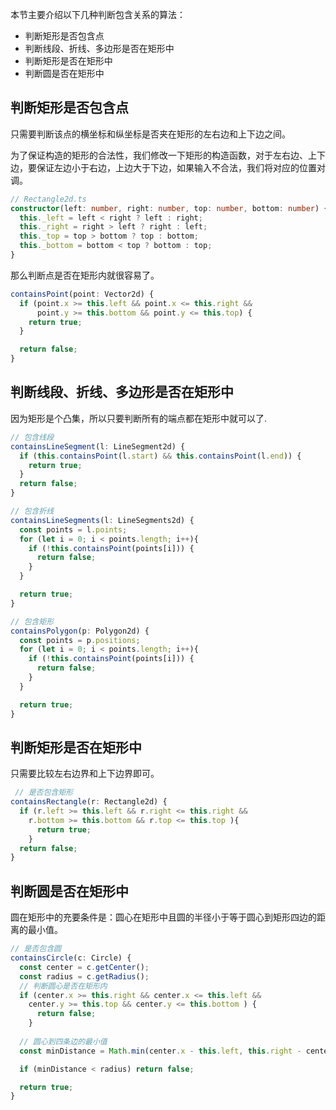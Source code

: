 本节主要介绍以下几种判断包含关系的算法：
- 判断矩形是否包含点
- 判断线段、折线、多边形是否在矩形中
- 判断矩形是否在矩形中
- 判断圆是否在矩形中


## 判断矩形是否包含点

只需要判断该点的横坐标和纵坐标是否夹在矩形的左右边和上下边之间。

为了保证构造的矩形的合法性，我们修改一下矩形的构造函数，对于左右边、上下边，要保证左边小于右边，上边大于下边，如果输入不合法，我们将对应的位置对调。

```typescript
// Rectangle2d.ts
constructor(left: number, right: number, top: number, bottom: number) {
  this._left = left < right ? left : right;
  this._right = right > left ? right : left;
  this._top = top > bottom ? top : bottom;
  this._bottom = bottom < top ? bottom : top;
}
```

那么判断点是否在矩形内就很容易了。

```typescript
containsPoint(point: Vector2d) {
  if (point.x >= this.left && point.x <= this.right &&
      point.y >= this.bottom && point.y <= this.top) {
    return true;
  }

  return false;
}
```

## 判断线段、折线、多边形是否在矩形中
因为矩形是个凸集，所以只要判断所有的端点都在矩形中就可以了.

```typescript
// 包含线段
containsLineSegment(l: LineSegment2d) {
  if (this.containsPoint(l.start) && this.containsPoint(l.end)) {
    return true;
  }
  return false;
}

// 包含折线
containsLineSegments(l: LineSegments2d) {
  const points = l.points;
  for (let i = 0; i < points.length; i++){
    if (!this.containsPoint(points[i])) {
      return false;
    }
  }

  return true;
}

// 包含矩形
containsPolygon(p: Polygon2d) {
  const points = p.positions;
  for (let i = 0; i < points.length; i++){
    if (!this.containsPoint(points[i])) {
      return false;
    }
  }

  return true;
}
```

## 判断矩形是否在矩形中

只需要比较左右边界和上下边界即可。
```typescript
 // 是否包含矩形
containsRectangle(r: Rectangle2d) {
  if (r.left >= this.left && r.right <= this.right &&
    r.bottom >= this.bottom && r.top <= this.top ){
      return true;
    }
  return false;
}
```

## 判断圆是否在矩形中

圆在矩形中的充要条件是：圆心在矩形中且圆的半径小于等于圆心到矩形四边的距离的最小值。

```typescript
// 是否包含圆
containsCircle(c: Circle) {
  const center = c.getCenter();
  const radius = c.getRadius();
  // 判断圆心是否在矩形内
  if (center.x >= this.right && center.x <= this.left &&
    center.y >= this.top && center.y <= this.bottom ) {
      return false;
    }
  
  // 圆心到四条边的最小值
  const minDistance = Math.min(center.x - this.left, this.right - center.x, center.y - this.bottom, this.top - center.y);

  if (minDistance < radius) return false;

  return true;
}
```

